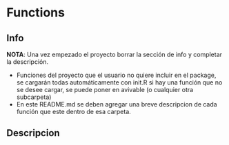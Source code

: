 # Functions

## Info

**NOTA**: Una vez empezado el proyecto borrar la sección de info y completar la descripción.

* Funciones del proyecto que el usuario no quiere incluir en el package, se cargarán todas automáticamente con init.R
si hay una función que no se desee cargar, se puede poner en avivable (o cualquier otra subcarpeta)
* En este README.md se deben agregar una breve descripcion de cada función que este dentro de esa carpeta. 

## Descripcion
